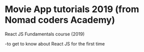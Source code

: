 # Movie App tutorials 2019 (from Nomad coders Academy)

React JS Fundamentals course (2019)

-to get to know about React JS for the first time
